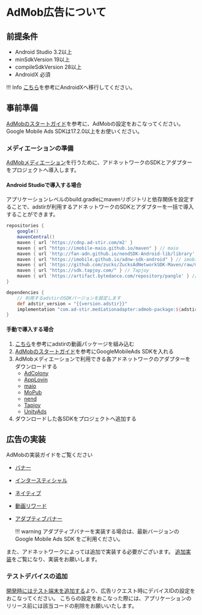 # AdMob広告について

## 前提条件

- Android Studio 3.2以上
- minSdkVersion 19以上
- compileSdkVersion 28以上
- AndroidX 必須

!!! Info
    [こちら](https://developer.android.com/jetpack/androidx/migrate?hl=ja#migrate)を参考にAndroidXへ移行してください。

## 事前準備

[AdMobのスタートガイド](https://developers.google.com/admob/android/quick-start?hl=ja)を参考に、AdMobの設定をおこなってください。
Google Mobile Ads SDKは17.2.0以上をお使いください。

### メディエーションの準備

[AdMobメディエーション](https://developers.google.com/admob/android/mediate?hl=ja)を行うために、アドネットワークのSDKとアダプターをプロジェクトへ導入します。

#### Android Studioで導入する場合

アプリケーションレベルのbuild.gradleにmavenリポジトリと依存関係を設定することで、adstirが利用するアドネットワークのSDKとアダプターを一括で導入することができます。

```groovy hl_lines="13 17"
repositories {
    google()
    mavenCentral()
    maven { url 'https://cdnp.ad-stir.com/m2' }
    maven { url "https://imobile-maio.github.io/maven" } // maio
    maven { url 'http://fan-adn.github.io/nendSDK-Android-lib/library' } // nend
    maven { url "https://imobile.github.io/adnw-sdk-android" } // imobile
    maven { url 'https://github.com/zucks/ZucksAdNetworkSDK-Maven/raw/master/' } // zucks
    maven { url "https://sdk.tapjoy.com/" } // Tapjoy
    maven { url 'https://artifact.bytedance.com/repository/pangle' } // TikTok
}

dependencies {
    // 利用するadstirのSDKバージョンを設定します
    def adstir_version = "{{version.adstir}}"
    implementation "com.ad-stir.mediationadapter:admob-package:${adstir_version}"
}
```

#### 手動で導入する場合

1. [こちら](../adstir/init/manual_integration.md#sdkの手動組み込み)を参考にadstirの動画パッケージを組み込む
1. [AdMobのスタートガイド](https://developers.google.com/admob/android/quick-start?hl=ja#manual_download)を参考にGoogleMobileAds SDKを入れる
1. AdMobメディエーションで利用できる各アドネットワークのアダプターをダウンロードする
    * [AdColony](https://jcenter.bintray.com/com/google/ads/mediation/adcolony/{{version.adcolony}}.0/adcolony-{{version.adcolony}}.0.aar)
    * [AppLovin](https://jcenter.bintray.com/com/google/ads/mediation/applovin/{{version.applovin}}.0/applovin-{{version.applovin}}.0.aar)
    * [maio](https://jcenter.bintray.com/com/google/ads/mediation/maio/{{version.maio}}.0/maio-{{version.maio}}.0.aar)
    * [MoPub](https://jcenter.bintray.com/com/google/ads/mediation/mopub/{{version.mopub}}.0/mopub-{{version.mopub}}.0.aar)
    * [nend](https://jcenter.bintray.com/com/google/ads/mediation/nend/{{version.nend}}.0/nend-{{version.nend}}.0.aar)
    * [Tapjoy](https://jcenter.bintray.com/com/google/ads/mediation/tapjoy/{{version.tapjoy}}.0/tapjoy-{{version.tapjoy}}.0.aar)
    * [UnityAds](https://jcenter.bintray.com/com/google/ads/mediation/unity/{{version.unityads}}.0/unity-{{version.unityads}}.0.aar)
1. ダウンロードした各SDKをプロジェクトへ追加する

## 広告の実装

AdMobの実装ガイドをご覧ください

* [バナー](https://developers.google.com/admob/android/banner?hl=ja)
* [インタースティシャル](https://developers.google.com/admob/android/interstitial?hl=ja)
* [ネイティブ](https://developers.google.com/admob/android/native/start?hl=ja)
* [動画リワード](https://developers.google.com/admob/android/rewarded-ads?hl=ja)
* [アダプティブバナー](https://developers.google.com/admob/android/banner/adaptive?hl=ja)

    !!! warning
        アダプティブバナーを実装する場合は、最新バージョンのGoogle Mobile Ads SDK をご利用ください。

また、アドネットワークによっては追加で実装する必要がございます。 [追加実装](network#追加実装)をご覧になり、実装をお願いします。

### テストデバイスの追加
[開発時にはテスト端末を追加する](https://developers.google.com/admob/android/test-ads?hl=ja#add_your_test_device)より、広告リクエスト時にデバイスIDの設定をおこなってください。
こちらの設定をおこなった際には、アプリケーションのリリース前には該当コードの削除をお願いいたします。
